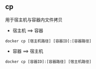 <!--
 * @Description: 
 * @Version: 1.0
 * @Author: DaLao
 * @Email: dalao_li@163.com
 * @Date: 2021-11-09 00:07:41
 * @LastEditors: DaLao
 * @LastEditTime: 2022-01-13 12:41:02
-->

## cp

用于宿主机与容器内文件拷贝

- 宿主机 ==> 容器

`docker cp [宿主机路径] [容器ID]:[容器路径]`

- 容器 ==> 宿主机

`docker cp [容器ID]:[容器路径] [宿主机路径]`